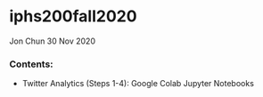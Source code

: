 ﻿# iphs200fall2020
 Jon Chun
 30 Nov 2020
 
 ### Contents:
 
 * Twitter Analytics (Steps 1-4): Google Colab Jupyter Notebooks
